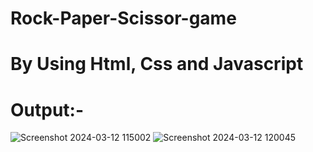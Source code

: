 # Rock-Paper-Scissor-game
# By Using Html, Css and Javascript
# Output:-
![Screenshot 2024-03-12 115002](https://github.com/Nirdesharma/Rock-Paper-Scissor-game/assets/138585406/95f43dd4-db1a-487c-9af7-e51c266c49d1)
![Screenshot 2024-03-12 120045](https://github.com/Nirdesharma/Rock-Paper-Scissor-game/assets/138585406/0f5e935b-0a6f-4d77-8d0c-95a29541b4b5)



